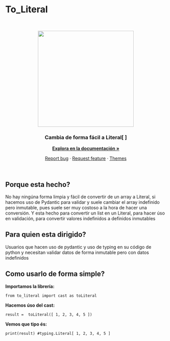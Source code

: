 # To_Literal


<br>
<p align="center">
  <img width="300px" height="300px" src="https://i.ibb.co/Cn8hhdz/image.png">
</p>

<h3 align="center">Cambia de forma fácil a Literal[ ]</h3>

<p align="center">
  <a href="https://peluqueriamael.com/docs"><strong>Explora en la documentación »</strong></a>
</p>
<p align="center">
  <a href="https://github.com/twbs/bootstrap/issues/new?assignees=-&labels=bug&template=bug_report.yml">Report bug</a>
  ·
  <a href="https://github.com/twbs/bootstrap/issues/new?assignees=&labels=feature&template=feature_request.yml">Request feature</a>
  ·
  <a href="https://themes.getbootstrap.com/">Themes</a>
</p>
<br>

## Porque esta hecho?
No hay ningúna forma limpia y fácil de convertir de un array a Literal, si hacemos uso de Pydantic para validar y suele cambiar el array indefinido pero inmutable, pues suele ser muy costoso a la hora de hacer una conversión.
Y esta hecho para convertir un list en un Literal, para hacer úso en validación, para convertir valores indefinidos a definidos inmutables

## Para quien esta dirigido?
Usuarios que hacen uso de pydantic y uso de typing en su código de python y necesitan validar datos de forma inmutable pero con datos indefinidos

## Como usarlo de forma simple?

**Importamos la librería:**

```from to_literal import cast as toLiteral ```

**Hacemos úso del cast:**

```result =  toLiteral([ 1, 2, 3, 4, 5 ])```

**Vemos que tipo és:**

```print(result) #typing.Literal[ 1, 2, 3, 4, 5 ]```